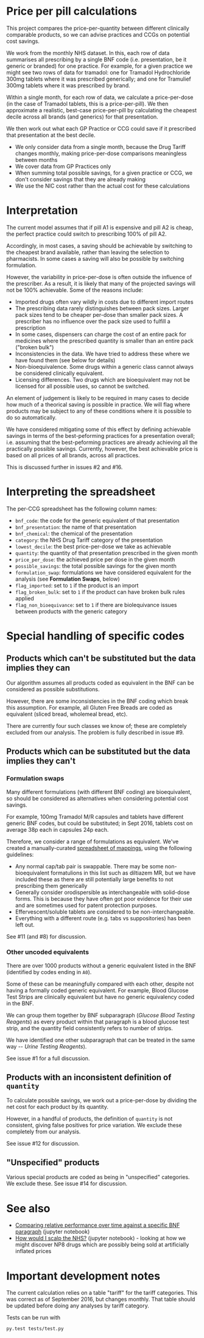 # Price per pill calculations

This project compares the price-per-quantity between different clinically comparable products, so we can advise practices and CCGs on potential cost savings.

We work from the monthly NHS dataset. In this, each row of data summarises all prescribing by a single BNF code (i.e. presentation, be it generic or branded) for one practice. For example, for a given practice we might see two rows of data for tramadol: one for Tramadol Hydrochloride 300mg tablets where it was prescribed generically; and one for Tramulief 300mg tablets where it was prescribed by brand.

Within a single month, for each row of data, we calculate a price-per-dose (in the case of Tramadol tablets, this is a price-per-pill).  We then approximate a realistic, best-case price-per-pill by calculating the cheapest decile across all brands (and generics) for that presentation.

We then work out what each GP Practice or CCG could save if it prescribed that presentation at the best decile.

* We only consider data from a single month, because the Drug Tariff changes monthly, making price-per-dose comparisons meaningless between months
* We cover data from GP Practices only
* When summing total possible savings, for a given practice or CCG, we don't consider savings that they are already making
* We use the NIC cost rather than the actual cost for these calculations

# Interpretation

The current model assumes that if pill A1 is expensive and pill A2 is
cheap, the perfect practice could switch to prescribing 100%
of pill A2.

Accordingly, in most cases, a saving should be achievable by switching to the cheapest brand available, rather than leaving the selection to pharmacists.  In some cases a saving will also be possible by switching formulation.

However, the variability in price-per-dose is often
outside the influence of the prescriber. As a result, it is likely
that many of the projected savings will not be 100% achievable. Some of the reasons include:

* Imported drugs often vary wildly in costs due to different import routes
* The prescribing data rarely distinguishes between pack sizes.  Larger pack sizes tend to be cheaper per-dose than smaller pack sizes.  A prescriber has no influence over the pack size used to fulfill a prescription
* In some cases, dispensers can charge the cost of an entire pack for medicines where the prescribed quantity is smaller than an entire pack ("broken bulk")
* Inconsistencies in the data. We have tried to address these where we have found them (see below for details)
* Non-bioequivalence. Some drugs within a generic class cannot always be considered clinically equivalent.
* Licensing differences. Two drugs which are bioequivalent may not be licensed for all possible uses, so cannot be switched.

An element of judgement is likely to be required in many cases to
decide how much of a theorical saving is possible in practice. We will
flag where products may be subject to any of these conditions where it is possible to do so automatically.

We have considered mitigating some of this effect by defining
achievable savings in terms of the best-peforming practices for a
presentation overall; i.e. assuming that the best-peforming practices
are already achieving all the practically possible savings.
Currently, however, the best achievable price is based on all prices
of all brands, across all practices.

This is discussed further in issues #2 and #16.


# Interpreting the spreadsheet

The per-CCG spreadsheet has the following column names:

* `bnf_code`: the code for the generic equivalent of that presentation
* `bnf_presentation`: the name of that presentation
* `bnf_chemical`: the chemical of the presentation
* `category`: the NHS Drug Tariff category of the presentation
* `lowest_decile`: the best price-per-dose we take as achievable
* `quantity`: the quantity of that presentation prescribed in the given month
* `price_per_dose`: the achieved price per dose in the given month
* `possible_savings`: the total possible savings for the given month
* `formulation_swap`: formulations we have considered equivalent for the analysis (see **Formulation Swaps**, below)
* `flag_imported`: set to `1` if the product is an import
* `flag_broken_bulk`: set to `1` if the product can have broken bulk rules applied
* `flag_non_bioequivance`: set to `1` if there are biolequivance issues between products with the generic category

# Special handling of specific codes

## Products which can't be substituted but the data implies they can

Our algorithm assumes all products coded as equivalent in the BNF can be considered as possible substitutions.

However, there are some inconsistencies in the BNF coding which break this assumption.  For example, all Gluten Free Breads are coded as equivalent (sliced bread, wholemeal bread, etc).

There are currently four such classes we know of; these are completely excluded from our analysis. The problem is fully described in issue #9.


## Products which can be substituted but the data implies they can't

### Formulation swaps

Many different formulations (with different BNF coding) are bioequivalent, so should be considered as alternatives when considering potential cost savings.

For example, 100mg Tramadol M/R capsules and tablets have different generic BNF codes, but could be substituted; in Sept 2016, tablets cost on average 38p each in capsules 24p each.

Therefore, we consider a range of formulations as equivalent.  We've created a manually-curated [spreadsheet of mappings](https://docs.google.com/spreadsheets/d/1SvMGCKrmqsNkZYuGW18Sf0wTluXyV4bhyZQaVLcO41c/edit#gid=1784930737), using the following guidelines:

* Any normal cap/tab pair is swappable. There may be some non-bioequivalent formatulions in this list such as diltiazem MR, but we have included these as there are still potentially large benefits to not prescribing them generically
* Generally consider orodispersible as interchangeable with solid-dose forms. This is because they have often got poor evidence for their use and are sometimes used for patent protection purposes.
* Effervescent/soluble tablets are considered to be non-interchangeable.
* Everything with a different route (e.g. tabs vs suppositories) has been left out.

See #11 (and #8) for discussion.

### Other uncoded equivalents

There are over 1000 products without a generic equivalent listed in the BNF (identified by codes ending in `A0`).

Some of these can be meaningfully compared with each other, despite not having a formally coded generic equivalent. For example, Blood Glucose Test Strips are clinically equivalent but have no generic equivalency coded in the BNF.

We can group them together by BNF subparagraph (*Glucose Blood Testing Reagents*) as every product within that paragraph is a blood glucose test strip, and the quantity field consistently refers to number of strips.

We have identified one other subparagraph that can be treated in the same way -- *Urine Testing Reagents*).

See issue #1 for a full discussion.

## Products with an inconsistent definition of `quantity`

To calculate possible savings, we work out a price-per-dose by dividing the net cost for each product by its quantity.

However, in a handful of products, the definition of `quantity` is not consistent, giving false positives for price variation.  We exclude these completely from our analysis.

See issue #12 for discussion.

## "Unspecified" products

Various special products are coded as being in "unspecified" categories. We exclude these. See issue #14 for discussion.

# See also

* [Comparing relative performance over time against a specific BNF paragraph](https://github.com/ebmdatalab/price-per-dose/blob/master/Comparing%20performance%20of%20entities%20over%20time.ipynb) (jupyter notebook)
* [How would I scalp the NHS?](https://github.com/ebmdatalab/price-per-dose/blob/master/How%20would%20I%20scalp%20the%20NHS%3F.ipynb) (jupyter notebook) - looking at how we might discover NP8 drugs which are possibly being sold at artificially inflated prices

# Important development notes

The current calculation relies on a table "tariff" for the tariff categories. This was correct as of September 2016, but changes monthly. That table should be updated before doing any analyses by tariff category.

Tests can be run with

    py.test tests/test.py
